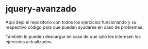# jquery-avanzado

Aquí dejo el repositorio con todos los ejercicios funcionando y su respectivo código para que puedan ayudarse en caso de problemas.

También lo pueden descargar en caso de que sólo les interesen los ejercicios actualizados.


